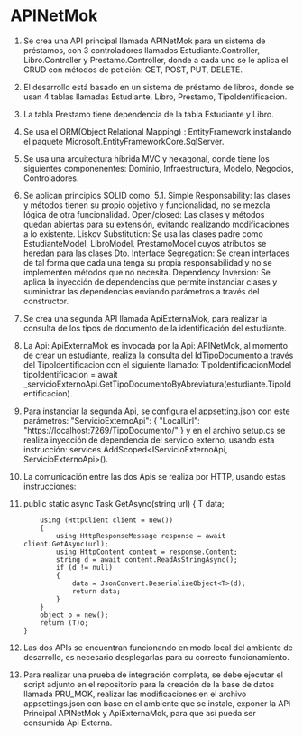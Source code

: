 # APINetMok
1. Se crea una API principal llamada APINetMok para un sistema de préstamos, con 3 controladores llamados Estudiante.Controller, Libro.Controller y Prestamo.Controller, donde a cada uno se le aplica el CRUD con métodos de petición: GET, POST, PUT, DELETE.
2.  El desarrollo está basado en un sistema de préstamo de libros, donde se usan 4 tablas llamadas Estudiante, Libro, Prestamo, TipoIdentificacion.
3. La tabla Prestamo tiene dependencia de la tabla Estudiante y Libro.
4. Se usa el ORM(Object Relational Mapping) : EntityFramework instalando el paquete Microsoft.EntityFrameworkCore.SqlServer.
5. Se usa una arquitectura híbrida MVC y hexagonal, donde tiene los siguientes componenentes: Dominio, Infraestructura, Modelo, Negocios, Controladores.
6. Se aplican principios SOLID como:
   5.1. Simple Responsability: las clases y métodos tienen su propio objetivo y funcionalidad, no se mezcla lógica de otra funcionalidad.
   Open/closed: Las clases y métodos quedan abiertas para su extensión, evitando realizando modificaciones a lo existente.
   Liskov Substitution: Se usa las clases padre como EstudianteModel, LibroModel, PrestamoModel cuyos atributos se heredan para las clases Dto.
   Interface Segregation: Se crean interfaces de tal forma que cada una tenga su propia responsabilidad y no se implementen métodos que no necesita.
   Dependency Inversion: Se aplica la inyección de dependencias que permite instanciar clases y suministrar las dependencias enviando parámetros a través del constructor.
7. Se crea una segunda API llamada ApiExternaMok, para realizar la consulta de los tipos de documento de la identificación del estudiante.
8. La Api: ApiExternaMok es invocada por la Api: APINetMok, al momento de crear un estudiante, realiza la consulta del IdTipoDocumento a través del TipoIdentificacion con el
   siguiente llamado:  TipoIdentificacionModel tipoIdentificacion = await _servicioExternoApi.GetTipoDocumentoByAbreviatura(estudiante.TipoIdentificacion).
9. Para instanciar la segunda Api, se configura el appsetting.json con este parámetros: "ServicioExternoApi": {
    "LocalUrl": "https://localhost:7269/TipoDocumento/" }   y en el archivo setup.cs se realiza inyección de dependencia del servicio externo, usando esta instrucción: services.AddScoped<IServicioExternoApi, ServicioExternoApi>().
10. La comunicación entre las dos Apis se realiza por HTTP, usando estas instrucciones:
11. public static async Task<T> GetAsync<T>(string url)
        {
            T data;

            using (HttpClient client = new())
            {                
                using HttpResponseMessage response = await client.GetAsync(url);
                using HttpContent content = response.Content;
                string d = await content.ReadAsStringAsync();
                if (d != null)
                {
                    data = JsonConvert.DeserializeObject<T>(d);
                    return data;
                }
            }
            object o = new();
            return (T)o;
        }
   12. Las dos APIs se encuentran funcionando en modo local del ambiente de desarrollo, es necesario desplegarlas para su correcto funcionamiento.
   13. Para realizar una prueba de integración completa, se debe ejecutar el script adjunto en el repositorio para la creación de la base de datos llamada PRU_MOK,
   realizar las modificaciones en el archivo appsettings.json con base en el ambiente que se instale, exponer la APi Principal APINetMok y ApiExternaMok, para que así pueda ser consumida Api Externa.
   


